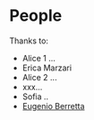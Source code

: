 # People

Thanks to:
* Alice 1 ...
* Erica Marzari
* Alice 2 ...
* xxx... 
* Sofia ..
* [Eugenio Berretta](https://github.com/euberdeveloper)
